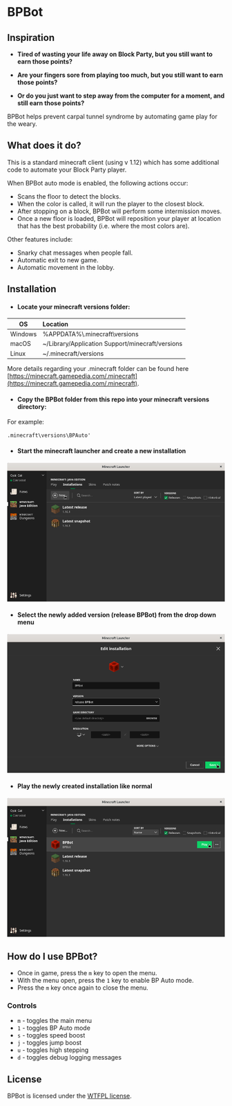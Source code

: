 # BPBot
## Inspiration
* **Tired of wasting your life away on Block Party, but you still want to earn those points?**

* **Are your fingers sore from playing too much, but you still want to earn those points?**

* **Or do you just want to step away from the computer for a moment, and still earn those points?**

BPBot helps prevent carpal tunnel syndrome by automating game play for the weary.

## What does it do?
This is a standard minecraft client (using v 1.12) which has some additional code to automate your Block Party player.

When BPBot auto mode is enabled, the following actions occur:
* Scans the floor to detect the blocks.
* When the color is called, it will run the player to the closest block.
* After stopping on a block, BPBot will perform some intermission moves.
* Once a new floor is loaded, BPBot will reposition your player at location that has the best probability (i.e. where the most colors are).

Other features include:
* Snarky chat messages when people fall.
* Automatic exit to new game.
* Automatic movement in the lobby.

## Installation
* #### Locate your minecraft versions folder:
| OS       | Location     |
|----------|:-------------|
| Windows |  %APPDATA%\\.minecraft\versions |
| macOS   |    ~/Library/Application Support/minecraft/versions |
| Linux   | ~/.minecraft/versions |

More details regarding your .minecraft folder can be found here [https://minecraft.gamepedia.com/.minecraft](https://minecraft.gamepedia.com/.minecraft).

* ####  Copy the BPBot folder from this repo into your minecraft versions directory:

For example:
```
.minecraft\versions\BPAuto'
```

* ####  Start the minecraft launcher and create a new installation
![Create New Profile](assets/images/img_01.png)

* ####  Select the newly added version (release BPBot) from the drop down menu
![Create New Profile](assets/images/img_02.png)

* ####  Play the newly created installation like normal
![Create New Profile](assets/images/img_03.png)

## How do I use BPBot?
* Once in game, press the `m` key to open the menu.  
* With the menu open, press the `1` key to enable BP Auto mode.  
* Press the `m` key once again to close the menu.

### Controls
* `m` - toggles the main menu
* `1` - toggles BP Auto mode
* `s` - toggles speed boost
* `j` - toggles jump boost
* `u` - toggles high stepping
* `d` - toggles debug logging messages

## License

BPBot is licensed under the [WTFPL license](license).
